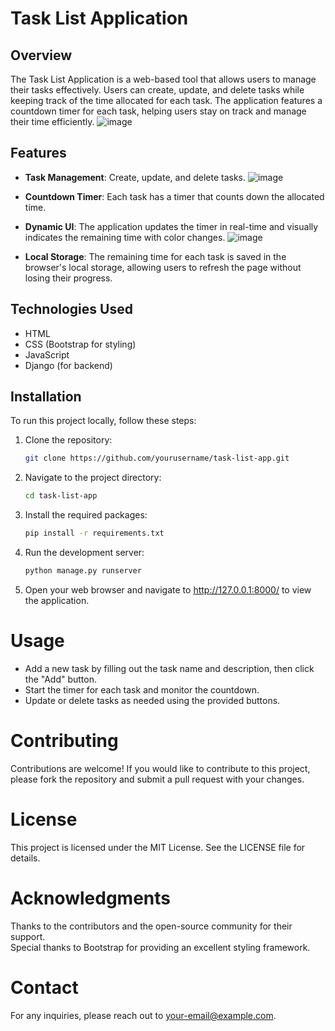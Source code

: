 # Task List Application

## Overview

The Task List Application is a web-based tool that allows users to manage their tasks effectively. Users can create, update, and delete tasks while keeping track of the time allocated for each task. The application features a countdown timer for each task, helping users stay on track and manage their time efficiently.
![image](https://github.com/user-attachments/assets/8b1fa491-9c75-419d-9cad-fad5bd557587)



## Features

- **Task Management**: Create, update, and delete tasks.
  ![image](https://github.com/user-attachments/assets/db438fdd-26dd-4047-8292-3f64c1c819a9)

- **Countdown Timer**: Each task has a timer that counts down the allocated time.
- **Dynamic UI**: The application updates the timer in real-time and visually indicates the remaining time with color changes.
  ![image](https://github.com/user-attachments/assets/93a19994-7e3f-4759-8443-4a6b288bfb7a)

- **Local Storage**: The remaining time for each task is saved in the browser's local storage, allowing users to refresh the page without losing their progress.

## Technologies Used

- HTML
- CSS (Bootstrap for styling)
- JavaScript
- Django (for backend)

## Installation

To run this project locally, follow these steps:

1. Clone the repository:
   ```bash
   git clone https://github.com/yourusername/task-list-app.git
2. Navigate to the project directory:
   ```bash
   cd task-list-app
3. Install the required packages:
   ```bash
   pip install -r requirements.txt
4. Run the development server:
   ```bash
   python manage.py runserver
5. Open your web browser and navigate to http://127.0.0.1:8000/ to view the application.

# Usage
- Add a new task by filling out the task name and description, then click the "Add" button.
- Start the timer for each task and monitor the countdown.
- Update or delete tasks as needed using the provided buttons.

# Contributing
Contributions are welcome! If you would like to contribute to this project, please fork the repository and submit a pull request with your changes.

# License
This project is licensed under the MIT License. See the LICENSE file for details.

# Acknowledgments
Thanks to the contributors and the open-source community for their support.  
Special thanks to Bootstrap for providing an excellent styling framework.

# Contact
For any inquiries, please reach out to [your-email@example.com](mailto:your-email@example.com).
